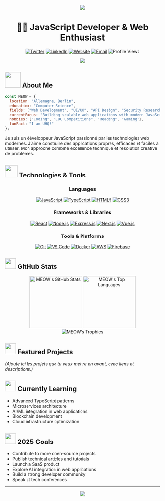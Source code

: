 <div align="center">
  <img src="https://capsule-render.vercel.app/api?type=waving&height=300&color=gradient&text=MEOW" />
</div>

<h1 align="center">👨‍💻 JavaScript Developer & Web Enthusiast</h1>

<p align="center">
  <a href="https://twitter.com/MEOW"><img src="https://img.shields.io/badge/Twitter-1DA1F2?style=for-the-badge&logo=twitter&logoColor=white" alt="Twitter" /></a>
  <a href="https://www.linkedin.com/in/MEOW/"><img src="https://img.shields.io/badge/LinkedIn-0077B5?style=for-the-badge&logo=linkedin&logoColor=white" alt="LinkedIn" /></a>
  <a href="https://meow.dev"><img src="https://img.shields.io/badge/Website-FF5722?style=for-the-badge&logo=google-chrome&logoColor=white" alt="Website" /></a>
  <a href="mailto:contact@meow.dev"><img src="https://img.shields.io/badge/Email-D14836?style=for-the-badge&logo=gmail&logoColor=white" alt="Email" /></a>
  <img src="https://komarev.com/ghpvc/?username=MEOW&style=for-the-badge&color=blueviolet" alt="Profile Views" />
</p>

<div align="center">
  <img src="https://readme-typing-svg.demolab.com?font=Fira+Code&size=22&pause=1000&color=36BCF7FF&center=true&vCenter=true&width=435&lines=JavaScript+Developer;React+%26+Node.js+Expert;Open+Source+Contributor;Always+Learning" />
</div>

## <img src="https://media.giphy.com/media/VgCDAzcKvsR6OM0uWg/giphy.gif" width="50"> About Me

```javascript
const MEOW = {
  location: "Allemagne, Berlin",
  education: "Computer Science",
  fields: ["Web Development", "UI/UX", "API Design", "Security Research"],
  currentFocus: "Building scalable web applications with modern JavaScript",
  hobbies: ["Coding", "COC Competitions", "Reading", "Gaming"],
  funFact: "I am UHQ!"
};
```

Je suis un développeur JavaScript passionné par les technologies web modernes. J’aime construire des applications propres, efficaces et faciles à utiliser. Mon approche combine excellence technique et résolution créative de problèmes.

## <img src="https://media.giphy.com/media/WUlplcMpOCEmTGBtBW/giphy.gif" width="40"> Technologies & Tools

<div align="center">

### Languages
[![JavaScript](https://img.shields.io/badge/JavaScript-F7DF1E?style=for-the-badge&logo=javascript&logoColor=black)](https://github.com/MEOW)
[![TypeScript](https://img.shields.io/badge/TypeScript-3178C6?style=for-the-badge&logo=typescript&logoColor=white)](https://github.com/MEOW)
[![HTML5](https://img.shields.io/badge/HTML5-E34F26?style=for-the-badge&logo=html5&logoColor=white)](https://github.com/MEOW)
[![CSS3](https://img.shields.io/badge/CSS3-1572B6?style=for-the-badge&logo=css3&logoColor=white)](https://github.com/MEOW)

### Frameworks & Libraries
[![React](https://img.shields.io/badge/React-61DAFB?style=for-the-badge&logo=react&logoColor=black)](https://github.com/MEOW)
[![Node.js](https://img.shields.io/badge/Node.js-339933?style=for-the-badge&logo=nodedotjs&logoColor=white)](https://github.com/MEOW)
[![Express.js](https://img.shields.io/badge/Express-000000?style=for-the-badge&logo=express&logoColor=white)](https://github.com/MEOW)
[![Next.js](https://img.shields.io/badge/Next.js-000000?style=for-the-badge&logo=nextdotjs&logoColor=white)](https://github.com/MEOW)
[![Vue.js](https://img.shields.io/badge/Vue.js-4FC08D?style=for-the-badge&logo=vuedotjs&logoColor=white)](https://github.com/MEOW)

### Tools & Platforms
[![Git](https://img.shields.io/badge/Git-F05032?style=for-the-badge&logo=git&logoColor=white)](https://github.com/MEOW)
[![VS Code](https://img.shields.io/badge/VS_Code-007ACC?style=for-the-badge&logo=visual-studio-code&logoColor=white)](https://github.com/MEOW)
[![Docker](https://img.shields.io/badge/Docker-2496ED?style=for-the-badge&logo=docker&logoColor=white)](https://github.com/MEOW)
[![AWS](https://img.shields.io/badge/AWS-232F3E?style=for-the-badge&logo=amazon-aws&logoColor=white)](https://github.com/MEOW)
[![Firebase](https://img.shields.io/badge/Firebase-FFCA28?style=for-the-badge&logo=firebase&logoColor=black)](https://github.com/MEOW)

</div>

## <img src="https://media.giphy.com/media/iY8CRBdQXODJSCERIr/giphy.gif" width="35"> GitHub Stats

<div align="center">
  <img src="https://github-readme-stats.vercel.app/api?username=MEOW&show_icons=true&theme=tokyonight&hide_border=true&count_private=true" alt="MEOW's GitHub Stats" height="170" />
  <img src="https://github-readme-stats.vercel.app/api/top-langs/?username=MEOW&layout=compact&theme=tokyonight&hide_border=true" alt="MEOW's Top Languages" height="170" />
</div>

<div align="center">
  <img src="https://github-profile-trophy.vercel.app/?username=MEOW&theme=discord&no-frame=true&column=7&margin-w=15" alt="MEOW's Trophies" />
</div>

## <img src="https://media.giphy.com/media/j2pOGeGYKe2xCCKwfi/giphy.gif" width="35"> Featured Projects

*(Ajoute ici les projets que tu veux mettre en avant, avec liens et descriptions.)*

## <img src="https://media.giphy.com/media/L1R1tvI9svkIWwpVYr/giphy.gif" width="35"> Currently Learning

- Advanced TypeScript patterns
- Microservices architecture
- AI/ML integration in web applications
- Blockchain development
- Cloud infrastructure optimization

## <img src="https://media.giphy.com/media/JrXas5Oi5rONl90jmK/giphy.gif" width="35"> 2025 Goals

- Contribute to more open-source projects
- Publish technical articles and tutorials
- Launch a SaaS product
- Explore AI integration in web applications
- Build a strong developer community
- Speak at tech conferences

---

<div align="center">
  <img src="https://capsule-render.vercel.app/api?type=waving&color=gradient&height=100&section=footer" />
</div>

